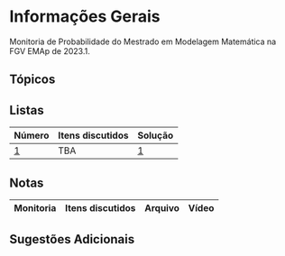 # Informações Gerais 

Monitoria de Probabilidade do Mestrado em Modelagem Matemática na FGV EMAp de 2023.1.

## Tópicos

## Listas

|Número|Itens discutidos|Solução|
|------|----------------|-------|
|[1](/ta-sessions/unavailable)|TBA|[1](/ta-sessions/unavailable)|

## Notas
  
|Monitoria|Itens discutidos|Arquivo|Vídeo|
|---------|----------------|-------|-----| 

## Sugestões Adicionais